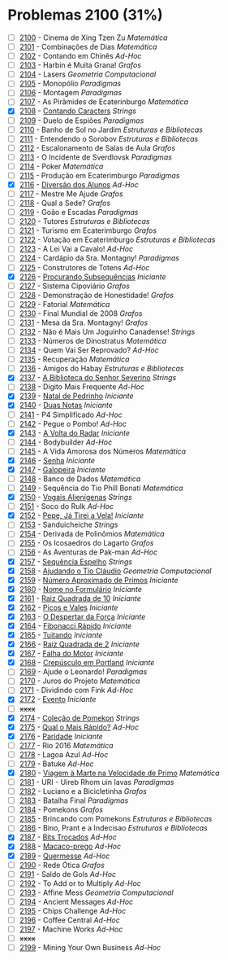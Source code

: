 # Problemas 2100 (31%)

  - [ ]  [2100](https://www.beecrowd.com.br/judge/pt/problems/view/2100) - Cinema de Xing Tzen Zu *Matemática*
  - [ ]  [2101](https://www.beecrowd.com.br/judge/pt/problems/view/2101) - Combinações de Dias *Matemática*
  - [ ]  [2102](https://www.beecrowd.com.br/judge/pt/problems/view/2102) - Contando em Chinês *Ad-Hoc*
  - [ ]  [2103](https://www.beecrowd.com.br/judge/pt/problems/view/2103) - Harbin é Muita Grana! *Grafos*
  - [ ]  [2104](https://www.beecrowd.com.br/judge/pt/problems/view/2104) - Lasers *Geometria Computacional*
  - [ ]  [2105](https://www.beecrowd.com.br/judge/pt/problems/view/2105) - Monopólio *Paradigmas*
  - [ ]  [2106](https://www.beecrowd.com.br/judge/pt/problems/view/2106) - Montagem *Paradigmas*
  - [ ]  [2107](https://www.beecrowd.com.br/judge/pt/problems/view/2107) - As Pirâmides de Ecaterinburgo *Matemática*
  - [x]  [2108](https://www.beecrowd.com.br/judge/pt/problems/view/2108) - [Contando Caracters](https://github.com/potigol/beecrowd/blob/master/src/2100/2108.poti) *Strings*
  - [ ]  [2109](https://www.beecrowd.com.br/judge/pt/problems/view/2109) - Duelo de Espiões *Paradigmas*
  - [ ]  [2110](https://www.beecrowd.com.br/judge/pt/problems/view/2110) - Banho de Sol no Jardim *Estruturas e Bibliotecas*
  - [ ]  [2111](https://www.beecrowd.com.br/judge/pt/problems/view/2111) - Entendendo o Sorobov *Estruturas e Bibliotecas*
  - [ ]  [2112](https://www.beecrowd.com.br/judge/pt/problems/view/2112) - Escalonamento de Salas de Aula *Grafos*
  - [ ]  [2113](https://www.beecrowd.com.br/judge/pt/problems/view/2113) - O Incidente de Sverdlovsk *Paradigmas*
  - [ ]  [2114](https://www.beecrowd.com.br/judge/pt/problems/view/2114) - Poker *Matemática*
  - [ ]  [2115](https://www.beecrowd.com.br/judge/pt/problems/view/2115) - Produção em Ecaterimburgo *Paradigmas*
  - [x]  [2116](https://www.beecrowd.com.br/judge/pt/problems/view/2116) - [Diversão dos Alunos](https://github.com/potigol/beecrowd/blob/master/src/2100/2116.poti) *Ad-Hoc*
  - [ ]  [2117](https://www.beecrowd.com.br/judge/pt/problems/view/2117) - Mestre Me Ajude *Grafos*
  - [ ]  [2118](https://www.beecrowd.com.br/judge/pt/problems/view/2118) - Qual a Sede? *Grafos*
  - [ ]  [2119](https://www.beecrowd.com.br/judge/pt/problems/view/2119) - Goão e Escadas *Paradigmas*
  - [ ]  [2120](https://www.beecrowd.com.br/judge/pt/problems/view/2120) - Tutores *Estruturas e Bibliotecas*
  - [ ]  [2121](https://www.beecrowd.com.br/judge/pt/problems/view/2121) - Turismo em Ecaterimburgo *Grafos*
  - [ ]  [2122](https://www.beecrowd.com.br/judge/pt/problems/view/2122) - Votação em Ecaterimburgo *Estruturas e Bibliotecas*
  - [ ]  [2123](https://www.beecrowd.com.br/judge/pt/problems/view/2123) - A Lei Vai a Cavalo! *Ad-Hoc*
  - [ ]  [2124](https://www.beecrowd.com.br/judge/pt/problems/view/2124) - Cardápio da Sra. Montagny! *Paradigmas*
  - [ ]  [2125](https://www.beecrowd.com.br/judge/pt/problems/view/2125) - Construtores de Totens *Ad-Hoc*
  - [x]  [2126](https://www.beecrowd.com.br/judge/pt/problems/view/2126) - [Procurando Subsequências](https://github.com/potigol/beecrowd/blob/master/src/2100/2126.poti) *Iniciante*
  - [ ]  [2127](https://www.beecrowd.com.br/judge/pt/problems/view/2127) - Sistema Cipoviário *Grafos*
  - [ ]  [2128](https://www.beecrowd.com.br/judge/pt/problems/view/2128) - Demonstração de Honestidade! *Grafos*
  - [ ]  [2129](https://www.beecrowd.com.br/judge/pt/problems/view/2129) - Fatorial *Matemática*
  - [ ]  [2130](https://www.beecrowd.com.br/judge/pt/problems/view/2130) - Final Mundial de 2008 *Grafos*
  - [ ]  [2131](https://www.beecrowd.com.br/judge/pt/problems/view/2131) - Mesa da Sra. Montagny! *Grafos*
  - [ ]  [2132](https://www.beecrowd.com.br/judge/pt/problems/view/2132) - Não é Mais Um Joguinho Canadense! *Strings*
  - [ ]  [2133](https://www.beecrowd.com.br/judge/pt/problems/view/2133) - Números de Dinostratus *Matemática*
  - [ ]  [2134](https://www.beecrowd.com.br/judge/pt/problems/view/2134) - Quem Vai Ser Reprovado? *Ad-Hoc*
  - [ ]  [2135](https://www.beecrowd.com.br/judge/pt/problems/view/2135) - Recuperação *Matemática*
  - [ ]  [2136](https://www.beecrowd.com.br/judge/pt/problems/view/2136) - Amigos do Habay *Estruturas e Bibliotecas*
  - [x]  [2137](https://www.beecrowd.com.br/judge/pt/problems/view/2137) - [A Biblioteca do Senhor Severino](https://github.com/potigol/beecrowd/blob/master/src/2100/2137.poti) *Strings*
  - [ ]  [2138](https://www.beecrowd.com.br/judge/pt/problems/view/2138) - Dígito Mais Frequente *Ad-Hoc*
  - [x]  [2139](https://www.beecrowd.com.br/judge/pt/problems/view/2139) - [Natal de Pedrinho](https://github.com/potigol/beecrowd/blob/master/src/2100/2139.poti) *Iniciante*
  - [x]  [2140](https://www.beecrowd.com.br/judge/pt/problems/view/2140) - [Duas Notas](https://github.com/potigol/beecrowd/blob/master/src/2100/2140.poti) *Iniciante*
  - [ ]  [2141](https://www.beecrowd.com.br/judge/pt/problems/view/2141) - P4 Simplificado *Ad-Hoc*
  - [ ]  [2142](https://www.beecrowd.com.br/judge/pt/problems/view/2142) - Pegue o Pombo! *Ad-Hoc*
  - [x]  [2143](https://www.beecrowd.com.br/judge/pt/problems/view/2143) - [A Volta do Radar](https://github.com/potigol/beecrowd/blob/master/src/2100/2143.poti) *Iniciante*
  - [ ]  [2144](https://www.beecrowd.com.br/judge/pt/problems/view/2144) - Bodybuilder *Ad-Hoc*
  - [ ]  [2145](https://www.beecrowd.com.br/judge/pt/problems/view/2145) - A Vida Amorosa dos Números *Matemática*
  - [x]  [2146](https://www.beecrowd.com.br/judge/pt/problems/view/2146) - [Senha](https://github.com/potigol/beecrowd/blob/master/src/2100/2146.poti) *Iniciante*
  - [x]  [2147](https://www.beecrowd.com.br/judge/pt/problems/view/2147) - [Galopeira](https://github.com/potigol/beecrowd/blob/master/src/2100/2147.poti) *Iniciante*
  - [ ]  [2148](https://www.beecrowd.com.br/judge/pt/problems/view/2148) - Banco de Dados *Matemática*
  - [ ]  [2149](https://www.beecrowd.com.br/judge/pt/problems/view/2149) - Sequência do Tio Phill Bonati *Matemática*
  - [x]  [2150](https://www.beecrowd.com.br/judge/pt/problems/view/2150) - [Vogais Alienígenas](https://github.com/potigol/beecrowd/blob/master/src/2100/2150.poti) *Strings*
  - [ ]  [2151](https://www.beecrowd.com.br/judge/pt/problems/view/2151) - Soco do Rulk *Ad-Hoc*
  - [x]  [2152](https://www.beecrowd.com.br/judge/pt/problems/view/2152) - [Pepe, Já Tirei a Vela!](https://github.com/potigol/beecrowd/blob/master/src/2100/2152.poti) *Iniciante*
  - [ ]  [2153](https://www.beecrowd.com.br/judge/pt/problems/view/2153) - Sanduicheiche *Strings*
  - [ ]  [2154](https://www.beecrowd.com.br/judge/pt/problems/view/2154) - Derivada de Polinômios *Matemática*
  - [ ]  [2155](https://www.beecrowd.com.br/judge/pt/problems/view/2155) - Os Icosaedros do Lagarto *Grafos*
  - [ ]  [2156](https://www.beecrowd.com.br/judge/pt/problems/view/2156) - As Aventuras de Pak-man *Ad-Hoc*
  - [x]  [2157](https://www.beecrowd.com.br/judge/pt/problems/view/2157) - [Sequência Espelho](https://github.com/potigol/beecrowd/blob/master/src/2100/2157.poti) *Strings*
  - [x]  [2158](https://www.beecrowd.com.br/judge/pt/problems/view/2158) - [Ajudando o Tio Cláudio](https://github.com/potigol/beecrowd/blob/master/src/2100/2158.poti) *Geometria Computacional*
  - [x]  [2159](https://www.beecrowd.com.br/judge/pt/problems/view/2159) - [Número Aproximado de Primos](https://github.com/potigol/beecrowd/blob/master/src/2100/2159.poti) *Iniciante*
  - [x]  [2160](https://www.beecrowd.com.br/judge/pt/problems/view/2160) - [Nome no Formulário](https://github.com/potigol/beecrowd/blob/master/src/2100/2160.poti) *Iniciante*
  - [x]  [2161](https://www.beecrowd.com.br/judge/pt/problems/view/2161) - [Raiz Quadrada de 10](https://github.com/potigol/beecrowd/blob/master/src/2100/2161.poti) *Iniciante*
  - [x]  [2162](https://www.beecrowd.com.br/judge/pt/problems/view/2162) - [Picos e Vales](https://github.com/potigol/beecrowd/blob/master/src/2100/2162.poti) *Iniciante*
  - [x]  [2163](https://www.beecrowd.com.br/judge/pt/problems/view/2163) - [O Despertar da Força](https://github.com/potigol/beecrowd/blob/master/src/2100/2163.poti) *Iniciante*
  - [x]  [2164](https://www.beecrowd.com.br/judge/pt/problems/view/2164) - [Fibonacci Rápido](https://github.com/potigol/beecrowd/blob/master/src/2100/2164.poti) *Iniciante*
  - [x]  [2165](https://www.beecrowd.com.br/judge/pt/problems/view/2165) - [Tuitando](https://github.com/potigol/beecrowd/blob/master/src/2100/2165.poti) *Iniciante*
  - [x]  [2166](https://www.beecrowd.com.br/judge/pt/problems/view/2166) - [Raiz Quadrada de 2](https://github.com/potigol/beecrowd/blob/master/src/2100/2166.poti) *Iniciante*
  - [x]  [2167](https://www.beecrowd.com.br/judge/pt/problems/view/2167) - [Falha do Motor](https://github.com/potigol/beecrowd/blob/master/src/2100/2167.poti) *Iniciante*
  - [x]  [2168](https://www.beecrowd.com.br/judge/pt/problems/view/2168) - [Crepúsculo em Portland](https://github.com/potigol/beecrowd/blob/master/src/2100/2168.poti) *Iniciante*
  - [ ]  [2169](https://www.beecrowd.com.br/judge/pt/problems/view/2169) - Ajude o Leonardo! *Paradigmas*
  - [ ]  [2170](https://www.beecrowd.com.br/judge/pt/problems/view/2170) - Juros do Projeto *Matemática*
  - [ ]  [2171](https://www.beecrowd.com.br/judge/pt/problems/view/2171) - Dividindo com Fink *Ad-Hoc*
  - [x]  [2172](https://www.beecrowd.com.br/judge/pt/problems/view/2172) - [Evento](https://github.com/potigol/beecrowd/blob/master/src/2100/2172.poti) *Iniciante*
  - [ ] ~~xxxx~~
  - [x]  [2174](https://www.beecrowd.com.br/judge/pt/problems/view/2174) - [Coleção de Pomekon](https://github.com/potigol/beecrowd/blob/master/src/2100/2174.poti) *Strings*
  - [x]  [2175](https://www.beecrowd.com.br/judge/pt/problems/view/2175) - [Qual o Mais Rápido?](https://github.com/potigol/beecrowd/blob/master/src/2100/2175.poti) *Ad-Hoc*
  - [x]  [2176](https://www.beecrowd.com.br/judge/pt/problems/view/2176) - [Paridade](https://github.com/potigol/beecrowd/blob/master/src/2100/2176.poti) *Iniciante*
  - [ ]  [2177](https://www.beecrowd.com.br/judge/pt/problems/view/2177) - Rio 2016 *Matemática*
  - [ ]  [2178](https://www.beecrowd.com.br/judge/pt/problems/view/2178) - Lagoa Azul *Ad-Hoc*
  - [ ]  [2179](https://www.beecrowd.com.br/judge/pt/problems/view/2179) - Batuke *Ad-Hoc*
  - [x]  [2180](https://www.beecrowd.com.br/judge/pt/problems/view/2180) - [Viagem à Marte na Velocidade de Primo](https://github.com/potigol/beecrowd/blob/master/src/2100/2180.poti) *Matemática*
  - [ ]  [2181](https://www.beecrowd.com.br/judge/pt/problems/view/2181) - URI - Uireb Rhom uin Iavas *Paradigmas*
  - [ ]  [2182](https://www.beecrowd.com.br/judge/pt/problems/view/2182) - Luciano e a Bicicletinha *Grafos*
  - [ ]  [2183](https://www.beecrowd.com.br/judge/pt/problems/view/2183) - Batalha Final *Paradigmas*
  - [ ]  [2184](https://www.beecrowd.com.br/judge/pt/problems/view/2184) - Pomekons *Grafos*
  - [ ]  [2185](https://www.beecrowd.com.br/judge/pt/problems/view/2185) - Brincando com Pomekons *Estruturas e Bibliotecas*
  - [ ]  [2186](https://www.beecrowd.com.br/judge/pt/problems/view/2186) - Bino, Prant e a Indecisao *Estruturas e Bibliotecas*
  - [x]  [2187](https://www.beecrowd.com.br/judge/pt/problems/view/2187) - [Bits Trocados](https://github.com/potigol/beecrowd/blob/master/src/2100/2187.poti) *Ad-Hoc*
  - [x]  [2188](https://www.beecrowd.com.br/judge/pt/problems/view/2188) - [Macaco-prego](https://github.com/potigol/beecrowd/blob/master/src/2100/2188.poti) *Ad-Hoc*
  - [x]  [2189](https://www.beecrowd.com.br/judge/pt/problems/view/2189) - [Quermesse](https://github.com/potigol/beecrowd/blob/master/src/2100/2189.poti) *Ad-Hoc*
  - [ ]  [2190](https://www.beecrowd.com.br/judge/pt/problems/view/2190) - Rede Ótica *Grafos*
  - [ ]  [2191](https://www.beecrowd.com.br/judge/pt/problems/view/2191) - Saldo de Gols *Ad-Hoc*
  - [ ]  [2192](https://www.beecrowd.com.br/judge/pt/problems/view/2192) - To Add or to Multiply *Ad-Hoc*
  - [ ]  [2193](https://www.beecrowd.com.br/judge/pt/problems/view/2193) - Affine Mess *Geometria Computacional*
  - [ ]  [2194](https://www.beecrowd.com.br/judge/pt/problems/view/2194) - Ancient Messages *Ad-Hoc*
  - [ ]  [2195](https://www.beecrowd.com.br/judge/pt/problems/view/2195) - Chips Challenge *Ad-Hoc*
  - [ ]  [2196](https://www.beecrowd.com.br/judge/pt/problems/view/2196) - Coffee Central *Ad-Hoc*
  - [ ]  [2197](https://www.beecrowd.com.br/judge/pt/problems/view/2197) - Machine Works *Ad-Hoc*
  - [ ] ~~xxxx~~
  - [ ]  [2199](https://www.beecrowd.com.br/judge/pt/problems/view/2199) - Mining Your Own Business *Ad-Hoc*